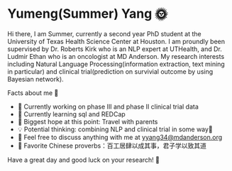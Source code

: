

<!--
**yumengyang/yumengyang** is a ✨ _special_ ✨ repository because its `README.md` (this file) appears on your GitHub profile.

Here are some ideas to get you started:

- 🔭 I’m currently working on ...
- 🌱 I’m currently learning ...
- 👯 I’m looking to collaborate on ...
- 🤔 I’m looking for help with ...
- 💬 Ask me about ...
- 📫 How to reach me: ...
- 
- 
-->
# Yumeng(Summer) Yang 🌞

Hi there, I am Summer, currently a second year PhD student at the University of Texas Health Science Center at Houston. I am proundly been supervised by Dr. Roberts Kirk who is an NLP expert at UTHealth, and Dr. Ludmir Ethan who is an oncologist at MD Anderson. My research interests including Natural Language Processing(information extraction, text mining in particular) and clinical trial(prediction on survivial outcome by using Bayesian network).


Facts about me 🌝
  - 🥳 Currently working on phase III and phase II clinical trial data
  - 🤨 Currently learning sql and REDCap
  - 🙂 Biggest hope at this point: Travel with parents
  - 💡 Potential thinking: combining NLP and clinical trial in some way🤨
  - 👏 Feel free to discuss anything with me at yyang34@mdanderson.org
  - 🍔 Favorite Chinese proverbs：百工居肆以成其事，君子学以致其道
  
  
Have a great day and good luck on your research! 👊
